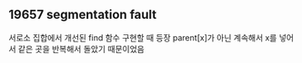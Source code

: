 ## 19657 segmentation fault

서로소 집합에서 개선된 find 함수 구현할 때 등장
parent[x]가 아닌 계속해서 x를 넣어서 같은 곳을 반복해서 돌았기 때문이었음